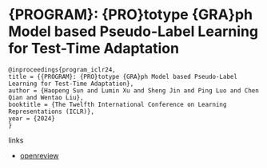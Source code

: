 # {PROGRAM}: {PRO}totype {GRA}ph Model based Pseudo-Label Learning for Test-Time Adaptation

```
@inproceedings{program_iclr24,
title = {{PROGRAM}: {PRO}totype {GRA}ph Model based Pseudo-Label Learning for Test-Time Adaptation},
author = {Haopeng Sun and Lumin Xu and Sheng Jin and Ping Luo and Chen Qian and Wentao Liu},
booktitle = {The Twelfth International Conference on Learning Representations (ICLR)},
year = {2024}
}
```

links
- [openreview](https://openreview.net/forum?id=x5LvBK43wg)
